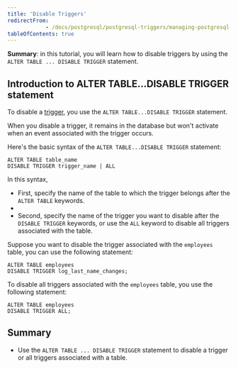 ```yaml
---
title: 'Disable Triggers'
redirectFrom: 
            - /docs/postgresql/postgresql-triggers/managing-postgresql-trigger/
tableOfContents: true
---
```



**Summary**: in this tutorial, you will learn how to disable triggers by using the `ALTER TABLE ... DISABLE TRIGGER` statement.

## Introduction to ALTER TABLE...DISABLE TRIGGER statement

To disable a [trigger](/docs/postgresql/postgresql-triggers), you use the `ALTER TABLE...DISABLE TRIGGER` statement.

When you disable a trigger, it remains in the database but won't activate when an event associated with the trigger occurs.

Here's the basic syntax of the `ALTER TABLE...DISABLE TRIGGER` statement:

```
ALTER TABLE table_name
DISABLE TRIGGER trigger_name | ALL
```

In this syntax,

- First, specify the name of the table to which the trigger belongs after the `ALTER TABLE` keywords.
-
- Second, specify the name of the trigger you want to disable after the `DISABLE TRIGGER` keywords, or use the `ALL` keyword to disable all triggers associated with the table.

Suppose you want to disable the trigger associated with the `employees` table, you can use the following statement:

```
ALTER TABLE employees
DISABLE TRIGGER log_last_name_changes;
```

To disable all triggers associated with the `employees` table, you use the following statement:

```
ALTER TABLE employees
DISABLE TRIGGER ALL;
```

## Summary

- Use the `ALTER TABLE ... DISABLE TRIGGER` statement to disable a trigger or all triggers associated with a table.
